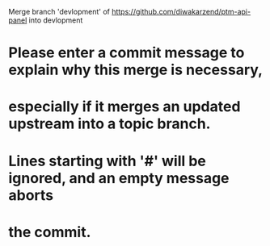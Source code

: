 Merge branch 'devlopment' of https://github.com/diwakarzend/ptm-api-panel into devlopment

# Please enter a commit message to explain why this merge is necessary,
# especially if it merges an updated upstream into a topic branch.
#
# Lines starting with '#' will be ignored, and an empty message aborts
# the commit.
